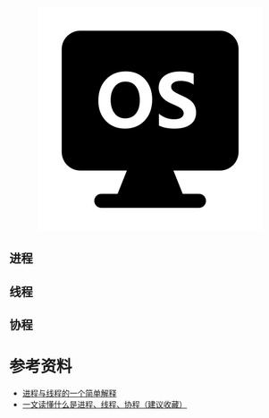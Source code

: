<div align='center'><img src='https://github.com/czp-first/ToBeBetter/blob/master/icons/os.svg'></div>



## 进程



## 线程



## 协程



# 参考资料

- [进程与线程的一个简单解释](http://www.ruanyifeng.com/blog/2013/04/processes_and_threads.html)
- [一文读懂什么是进程、线程、协程（建议收藏）](https://www.1024sou.com/article/108689.html)

